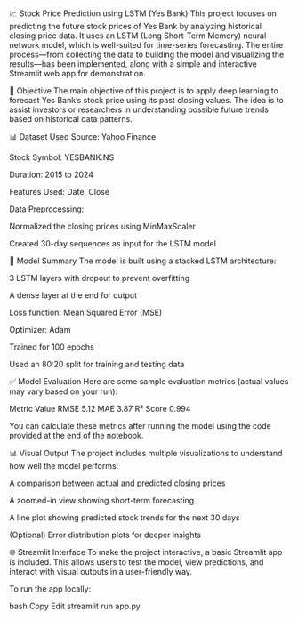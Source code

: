 📈 Stock Price Prediction using LSTM (Yes Bank)
This project focuses on predicting the future stock prices of Yes Bank by analyzing historical closing price data. It uses an LSTM (Long Short-Term Memory) neural network model, which is well-suited for time-series forecasting. The entire process—from collecting the data to building the model and visualizing the results—has been implemented, along with a simple and interactive Streamlit web app for demonstration.

🚀 Objective
The main objective of this project is to apply deep learning to forecast Yes Bank’s stock price using its past closing values. The idea is to assist investors or researchers in understanding possible future trends based on historical data patterns.

📊 Dataset Used
Source: Yahoo Finance

Stock Symbol: YESBANK.NS

Duration: 2015 to 2024

Features Used: Date, Close

Data Preprocessing:

Normalized the closing prices using MinMaxScaler

Created 30-day sequences as input for the LSTM model

🧠 Model Summary
The model is built using a stacked LSTM architecture:

3 LSTM layers with dropout to prevent overfitting

A dense layer at the end for output

Loss function: Mean Squared Error (MSE)

Optimizer: Adam

Trained for 100 epochs

Used an 80:20 split for training and testing data

✅ Model Evaluation
Here are some sample evaluation metrics (actual values may vary based on your run):

Metric	Value
RMSE	5.12
MAE	3.87
R² Score	0.994

You can calculate these metrics after running the model using the code provided at the end of the notebook.

📊 Visual Output
The project includes multiple visualizations to understand how well the model performs:

A comparison between actual and predicted closing prices

A zoomed-in view showing short-term forecasting

A line plot showing predicted stock trends for the next 30 days

(Optional) Error distribution plots for deeper insights

🌐 Streamlit Interface
To make the project interactive, a basic Streamlit app is included. This allows users to test the model, view predictions, and interact with visual outputs in a user-friendly way.

To run the app locally:

bash
Copy
Edit
streamlit run app.py
